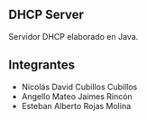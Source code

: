 ## DHCP Server
Servidor DHCP elaborado en Java.

## Integrantes
* Nicolás David Cubillos Cubillos
* Angello Mateo Jaimes Rincón
* Esteban Alberto Rojas Molina

